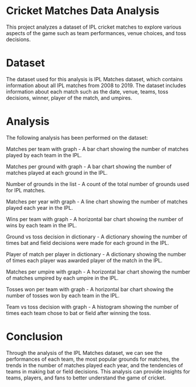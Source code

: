 # Cricket Matches Data Analysis
This project analyzes a dataset of IPL cricket matches to explore various aspects of the game such as team performances, venue choices, and toss decisions.

# Dataset
The dataset used for this analysis is IPL Matches dataset, which contains information about all IPL matches from 2008 to 2019. The dataset includes information about each match such as the date, venue, teams, toss decisions, winner, player of the match, and umpires.

# Analysis
The following analysis has been performed on the dataset:

Matches per team with graph - A bar chart showing the number of matches played by each team in the IPL.

Matches per ground with graph - A bar chart showing the number of matches played at each ground in the IPL.

Number of grounds in the list - A count of the total number of grounds used for IPL matches.

Matches per year with graph - A line chart showing the number of matches played each year in the IPL.

Wins per team with graph - A horizontal bar chart showing the number of wins by each team in the IPL.

Ground vs toss decision in dictionary - A dictionary showing the number of times bat and field decisions were made for each ground in the IPL.

Player of match per player in dictionary - A dictionary showing the number of times each player was awarded player of the match in the IPL.

Matches per umpire with graph - A horizontal bar chart showing the number of matches umpired by each umpire in the IPL.

Tosses won per team with graph - A horizontal bar chart showing the number of tosses won by each team in the IPL.

Team vs toss decision with graph - A histogram showing the number of times each team chose to bat or field after winning the toss.

# Conclusion
Through the analysis of the IPL Matches dataset, we can see the performances of each team, the most popular grounds for matches, the trends in the number of matches played each year, and the tendencies of teams in making bat or field decisions. This analysis can provide insights for teams, players, and fans to better understand the game of cricket.
